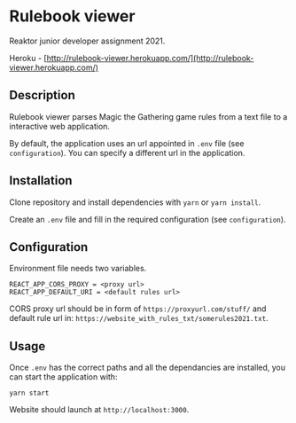# Rulebook viewer

Reaktor junior developer assignment 2021.

Heroku - [http://rulebook-viewer.herokuapp.com/](http://rulebook-viewer.herokuapp.com/)

## Description

Rulebook viewer parses Magic the Gathering game rules from a text file to a interactive web application.

By default, the application uses an url appointed in `.env` file (see `configuration`). You can specify a different url in the application.

## Installation

Clone repository and install dependencies with `yarn` or `yarn install`.

Create an `.env` file and fill in the required configuration (see `configuration`).

## Configuration

Environment file needs two variables.

```[cmd]
REACT_APP_CORS_PROXY = <proxy url>
REACT_APP_DEFAULT_URI = <default rules url>
```

CORS proxy url should be in form of `https://proxyurl.com/stuff/` and default rule url in: `https://website_with_rules_txt/somerules2021.txt`.

## Usage

Once `.env` has the correct paths and all the dependancies are installed, you can start the application with:

```[cmd]
yarn start
```

Website should launch at `http://localhost:3000`.
